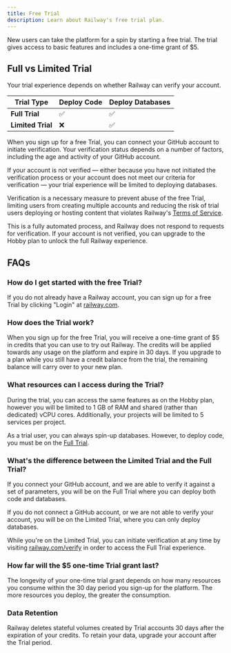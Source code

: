 ```yaml
---
title: Free Trial
description: Learn about Railway's free trial plan.
---
```

New users can take the platform for a spin by starting a free trial. The trial gives access to basic features and includes a one-time grant of $5.

## Full vs Limited Trial

Your trial experience depends on whether Railway can verify your account.

| Trial Type        | Deploy Code | Deploy Databases |
| ----------------- | ----------- | ---------------- |
| **Full Trial**    | ✅          | ✅               |
| **Limited Trial** | ❌          | ✅               |

When you sign up for a free Trial, you can connect your GitHub account to initiate verification. Your verification status depends on a number of factors, including the age and activity of your GitHub account.

If your account is not verified — either because you have not initiated the verification process or your account does not meet our criteria for verification — your trial experience will be limited to deploying databases.

Verification is a necessary measure to prevent abuse of the free Trial, limiting users from creating multiple accounts and reducing the risk of trial users deploying or hosting content that violates Railway's [Terms of Service](https://railway.com/legal/fair-use).

This is a fully automated process, and Railway does not respond to requests for verification. If your account is not verified, you can upgrade to the Hobby plan to unlock the full Railway experience.

## FAQs

### How do I get started with the free Trial?

If you do not already have a Railway account, you can sign up for a free Trial by clicking "Login" at [railway.com](https://railway.com/).

### How does the Trial work?

When you sign up for the free Trial, you will receive a one-time grant of $5 in credits that you can use to try out Railway. The credits will be applied towards any usage on the platform and expire in 30 days. If you upgrade to a plan while you still have a credit balance from the trial, the remaining balance will carry over to your new plan.

### What resources can I access during the Trial?

During the trial, you can access the same features as on the Hobby plan, however you will be limited to 1 GB of RAM and shared (rather than dedicated) vCPU cores. Additionally, your projects will be limited to 5 services per project.

As a trial user, you can always spin-up databases. However, to deploy code, you must be on the [Full Trial](#full-vs-limited-trial).

### What's the difference between the Limited Trial and the Full Trial?

If you connect your GitHub account, and we are able to verify it against a set of parameters, you will be on the Full Trial where you can deploy both code and databases.

If you do not connect a GitHub account, or we are not able to verify your account, you will be on the Limited Trial, where you can only deploy databases.

While you're on the Limited Trial, you can initiate verification at any time by visiting [railway.com/verify](https://railway.com/verify) in order to access the Full Trial experience.

### How far will the $5 one-time Trial grant last?

The longevity of your one-time trial grant depends on how many resources you consume within the 30 day period you sign-up for the platform. The more resources you deploy, the greater the consumption.

### Data Retention

Railway deletes stateful volumes created by Trial accounts 30 days after the expiration of your credits. To retain your data, upgrade your account after the Trial period.
